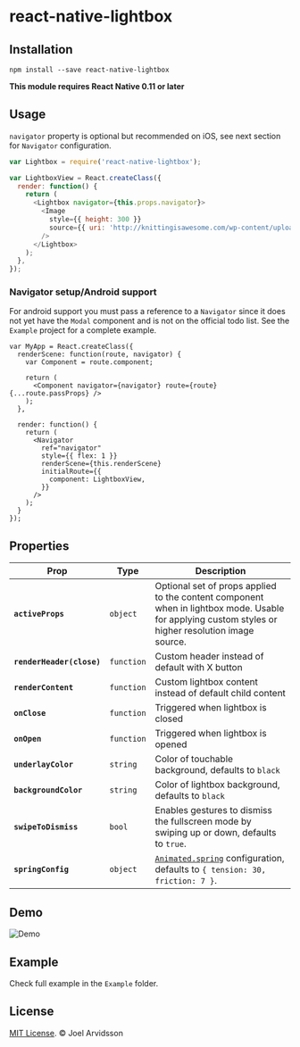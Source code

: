 # react-native-lightbox

## Installation

```
npm install --save react-native-lightbox
```

**This module requires React Native 0.11 or later**

## Usage

`navigator` property is optional but recommended on iOS, see next section for `Navigator` configuration.

```js
var Lightbox = require('react-native-lightbox');

var LightboxView = React.createClass({
  render: function() {
    return (
      <Lightbox navigator={this.props.navigator}>
        <Image
          style={{ height: 300 }}
          source={{ uri: 'http://knittingisawesome.com/wp-content/uploads/2012/12/cat-wearing-a-reindeer-hat1.jpg' }}
        />
      </Lightbox>
    );
  },
});
```

### Navigator setup/Android support

For android support you must pass a reference to a `Navigator` since it does not yet have the `Modal` component and is not on the official todo list. See the `Example` project for a complete example. 

```
var MyApp = React.createClass({
  renderScene: function(route, navigator) {
    var Component = route.component;

    return (
      <Component navigator={navigator} route={route} {...route.passProps} />
    );
  },

  render: function() {
    return (
      <Navigator
        ref="navigator"
        style={{ flex: 1 }}
        renderScene={this.renderScene}
        initialRoute={{
          component: LightboxView,
        }}
      />
    );
  }
});
```

## Properties

| Prop | Type | Description |
|---|---|---|
|**`activeProps`**|`object`|Optional set of props applied to the content component when in lightbox mode. Usable for applying custom styles or higher resolution image source.|
|**`renderHeader(close)`**|`function`|Custom header instead of default with X button|
|**`renderContent`**|`function`|Custom lightbox content instead of default child content|
|**`onClose`**|`function`|Triggered when lightbox is closed|
|**`onOpen`**|`function`|Triggered when lightbox is opened|
|**`underlayColor`**|`string`|Color of touchable background, defaults to `black`|
|**`backgroundColor`**|`string`|Color of lightbox background, defaults to `black`|
|**`swipeToDismiss`**|`bool`|Enables gestures to dismiss the fullscreen mode by swiping up or down, defaults to `true`.|
|**`springConfig`**|`object`|[`Animated.spring`](https://facebook.github.io/react-native/docs/animations.html) configuration, defaults to `{ tension: 30, friction: 7 }`.|

## Demo

![Demo](https://cloud.githubusercontent.com/assets/378279/9074360/16eac5d6-3b09-11e5-90af-a69980e9f4be.gif)

## Example 

Check full example in the `Example` folder. 

## License

[MIT License](http://opensource.org/licenses/mit-license.html). © Joel Arvidsson

